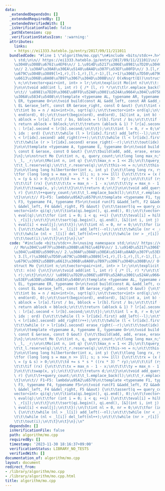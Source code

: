 ```yaml
---
data:
  _extendedDependsOn: []
  _extendedRequiredBy: []
  _extendedVerifiedWith: []
  _isVerificationFailed: false
  _pathExtension: cpp
  _verificationStatusIcon: ':warning:'
  attributes:
    links:
    - https://ei1333.hateblo.jp/entry/2017/09/11/211011
  bundledCode: "#line 1 \"algorithm/mo.cpp\"\n#include <bits/stdc++.h>\nusing namespace\
    \ std;\n\n// https://ei1333.hateblo.jp/entry/2017/09/11/211011\n// Mo\u304C\u4F7F\
    \u3048\u308B\u6761\u4EF6\n// 1.\u914D\u5217\u306E\u8981\u7D20\u304C\u4E0D\u5909\
    \n// 2.\u30AF\u30A8\u30EA\u5148\u8AAD\u307F\u53EF\u80FD\n// 3.[l,r)\u306E\u7D50\
    \u679C\u304B\u3089[l+1,r),[l-1,r),[l,r-1),[l,r+1)\u306E\u7D50\u679C\u3092\u5BB9\
    \u6613\u306B\u8A08\u7B97\u3067\u304D\u308B\n// O(xNsqrt(Q))\nstruct Mo {\n\tint\
    \ n;\n\tvector<pair<int, int> > lr;\n\n\texplicit Mo(int n)\n\t\t: n(n) {\n\t\
    }\n\n\tvoid add(int l, int r) { /* [l, r) */\n\t\tlr.emplace_back(l, r);\n\t}\n\
    \n\t// \u8981\u7D20\u306E\u8FFD\u52A0\u3001\u524A\u9664\u304C\u975E\u53EF\u63DB\
    \u306A\u5834\u5408\n\ttemplate <typename AL, typename AR, typename EL, typename\
    \ ER, typename O>\n\tvoid build(const AL &add_left, const AR &add_right, const\
    \ EL &erase_left, const ER &erase_right, const O &out) {\n\t\tint q = (int)lr.size();\n\
    \t\tint bs = n / min<int>(n, sqrt(q));\n\t\tvector<int> ord(q);\n\t\tiota(begin(ord),\
    \ end(ord), 0);\n\t\tsort(begin(ord), end(ord), [&](int a, int b) {\n\t\t\tint\
    \ ablock = lr[a].first / bs, bblock = lr[b].first / bs;\n\t\t\tif (ablock != bblock)\
    \ return ablock < bblock;\n\t\t\treturn (ablock & 1) ? lr[a].second > lr[b].second\
    \ : lr[a].second < lr[b].second;\n\t\t});\n\t\tint l = 0, r = 0;\n\t\tfor (auto\
    \ idx : ord) {\n\t\t\twhile (l > lr[idx].first) add_left(--l);\n\t\t\twhile (r\
    \ < lr[idx].second) add_right(r++);\n\t\t\twhile (l < lr[idx].first) erase_left(l++);\n\
    \t\t\twhile (r > lr[idx].second) erase_right(--r);\n\t\t\tout(idx);\n\t\t}\n\t\
    }\n\n\ttemplate <typename A, typename E, typename O>\n\tvoid build(const A &add,\
    \ const E &erase, const O &out) {\n\t\tbuild(add, add, erase, erase, out);\n\t\
    }\n};\n\nstruct Mo {\n\tint n, q, query_count;\n\tlong long max_n;\n\tvector<int>\
    \ _l, _r;\n\n\tMo(int n, int q) {\n\t\tmax_n = 1 << 25;\n\t\tquery_count = 0;\n\
    \t\t_l.reserve(q);\n\t\t_r.reserve(q);\n\t\tthis->n = n;\n\t\tthis->q = q;\n\t\
    }\n\n\tlong long hilbertorder(int x, int y) {\n\t\tlong long rx, ry, d = 0;\n\t\
    \tfor (long long s = max_n >> 1ll; s; s >>= 1ll) {\n\t\t\trx = (x & s) > 0, ry\
    \ = (y & s) > 0;\n\t\t\td += s * s * ((rx * 3) ^ ry);\n\t\t\tif (ry) continue;\n\
    \t\t\tif (rx) {\n\t\t\t\tx = max_n - 1 - x;\n\t\t\t\ty = max_n - 1 - y;\n\t\t\t\
    }\n\t\t\tswap(x, y);\n\t\t}\n\t\treturn d;\n\t}\n\n\tvoid add_query(int l, int\
    \ r) {\n\t\t++query_count;\n\t\t_l.emplace_back(l);\n\t\t_r.emplace_back(r);\n\
    \t}\n\n\t// F1~F5: lambda\u95A2\u6570\n\ttemplate <typename F1, typename F2, typename\
    \ F3, typename F4, typename F5>\n\tvoid run(F1 &&add_left, F2 &&add_right, F3\
    \ &&del_left, F4 &&del_right, F5 &&out) {\n\t\tassert(q == query_count);\n\t\t\
    vector<int> qi(q);\n\t\tiota(qi.begin(), qi.end(), 0);\n\t\tvector<long long>\
    \ eval(q);\n\t\tfor (int i = 0; i < q; ++i) {\n\t\t\teval[i] = hilbertorder(_l[i],\
    \ _r[i]);\n\t\t}\n\t\tsort(qi.begin(), qi.end(), [&](int i, int j) {\n\t\t\treturn\
    \ eval[i] < eval[j];\n\t\t});\n\t\tint nl = 0, nr = 0;\n\t\tfor (int &i : qi)\
    \ {\n\t\t\twhile (nl > _l[i]) add_left(--nl);\n\t\t\twhile (nr < _r[i]) add_right(nr++);\n\
    \t\t\twhile (nl < _l[i]) del_left(nl++);\n\t\t\twhile (nr > _r[i]) del_right(--nr);\n\
    \t\t\tout(i);\n\t\t}\n\t}\n};\n"
  code: "#include <bits/stdc++.h>\nusing namespace std;\n\n// https://ei1333.hateblo.jp/entry/2017/09/11/211011\n\
    // Mo\u304C\u4F7F\u3048\u308B\u6761\u4EF6\n// 1.\u914D\u5217\u306E\u8981\u7D20\
    \u304C\u4E0D\u5909\n// 2.\u30AF\u30A8\u30EA\u5148\u8AAD\u307F\u53EF\u80FD\n//\
    \ 3.[l,r)\u306E\u7D50\u679C\u304B\u3089[l+1,r),[l-1,r),[l,r-1),[l,r+1)\u306E\u7D50\
    \u679C\u3092\u5BB9\u6613\u306B\u8A08\u7B97\u3067\u304D\u308B\n// O(xNsqrt(Q))\n\
    struct Mo {\n\tint n;\n\tvector<pair<int, int> > lr;\n\n\texplicit Mo(int n)\n\
    \t\t: n(n) {\n\t}\n\n\tvoid add(int l, int r) { /* [l, r) */\n\t\tlr.emplace_back(l,\
    \ r);\n\t}\n\n\t// \u8981\u7D20\u306E\u8FFD\u52A0\u3001\u524A\u9664\u304C\u975E\
    \u53EF\u63DB\u306A\u5834\u5408\n\ttemplate <typename AL, typename AR, typename\
    \ EL, typename ER, typename O>\n\tvoid build(const AL &add_left, const AR &add_right,\
    \ const EL &erase_left, const ER &erase_right, const O &out) {\n\t\tint q = (int)lr.size();\n\
    \t\tint bs = n / min<int>(n, sqrt(q));\n\t\tvector<int> ord(q);\n\t\tiota(begin(ord),\
    \ end(ord), 0);\n\t\tsort(begin(ord), end(ord), [&](int a, int b) {\n\t\t\tint\
    \ ablock = lr[a].first / bs, bblock = lr[b].first / bs;\n\t\t\tif (ablock != bblock)\
    \ return ablock < bblock;\n\t\t\treturn (ablock & 1) ? lr[a].second > lr[b].second\
    \ : lr[a].second < lr[b].second;\n\t\t});\n\t\tint l = 0, r = 0;\n\t\tfor (auto\
    \ idx : ord) {\n\t\t\twhile (l > lr[idx].first) add_left(--l);\n\t\t\twhile (r\
    \ < lr[idx].second) add_right(r++);\n\t\t\twhile (l < lr[idx].first) erase_left(l++);\n\
    \t\t\twhile (r > lr[idx].second) erase_right(--r);\n\t\t\tout(idx);\n\t\t}\n\t\
    }\n\n\ttemplate <typename A, typename E, typename O>\n\tvoid build(const A &add,\
    \ const E &erase, const O &out) {\n\t\tbuild(add, add, erase, erase, out);\n\t\
    }\n};\n\nstruct Mo {\n\tint n, q, query_count;\n\tlong long max_n;\n\tvector<int>\
    \ _l, _r;\n\n\tMo(int n, int q) {\n\t\tmax_n = 1 << 25;\n\t\tquery_count = 0;\n\
    \t\t_l.reserve(q);\n\t\t_r.reserve(q);\n\t\tthis->n = n;\n\t\tthis->q = q;\n\t\
    }\n\n\tlong long hilbertorder(int x, int y) {\n\t\tlong long rx, ry, d = 0;\n\t\
    \tfor (long long s = max_n >> 1ll; s; s >>= 1ll) {\n\t\t\trx = (x & s) > 0, ry\
    \ = (y & s) > 0;\n\t\t\td += s * s * ((rx * 3) ^ ry);\n\t\t\tif (ry) continue;\n\
    \t\t\tif (rx) {\n\t\t\t\tx = max_n - 1 - x;\n\t\t\t\ty = max_n - 1 - y;\n\t\t\t\
    }\n\t\t\tswap(x, y);\n\t\t}\n\t\treturn d;\n\t}\n\n\tvoid add_query(int l, int\
    \ r) {\n\t\t++query_count;\n\t\t_l.emplace_back(l);\n\t\t_r.emplace_back(r);\n\
    \t}\n\n\t// F1~F5: lambda\u95A2\u6570\n\ttemplate <typename F1, typename F2, typename\
    \ F3, typename F4, typename F5>\n\tvoid run(F1 &&add_left, F2 &&add_right, F3\
    \ &&del_left, F4 &&del_right, F5 &&out) {\n\t\tassert(q == query_count);\n\t\t\
    vector<int> qi(q);\n\t\tiota(qi.begin(), qi.end(), 0);\n\t\tvector<long long>\
    \ eval(q);\n\t\tfor (int i = 0; i < q; ++i) {\n\t\t\teval[i] = hilbertorder(_l[i],\
    \ _r[i]);\n\t\t}\n\t\tsort(qi.begin(), qi.end(), [&](int i, int j) {\n\t\t\treturn\
    \ eval[i] < eval[j];\n\t\t});\n\t\tint nl = 0, nr = 0;\n\t\tfor (int &i : qi)\
    \ {\n\t\t\twhile (nl > _l[i]) add_left(--nl);\n\t\t\twhile (nr < _r[i]) add_right(nr++);\n\
    \t\t\twhile (nl < _l[i]) del_left(nl++);\n\t\t\twhile (nr > _r[i]) del_right(--nr);\n\
    \t\t\tout(i);\n\t\t}\n\t}\n};\n"
  dependsOn: []
  isVerificationFile: false
  path: algorithm/mo.cpp
  requiredBy: []
  timestamp: '2023-11-30 18:16:37+09:00'
  verificationStatus: LIBRARY_NO_TESTS
  verifiedWith: []
documentation_of: algorithm/mo.cpp
layout: document
redirect_from:
- /library/algorithm/mo.cpp
- /library/algorithm/mo.cpp.html
title: algorithm/mo.cpp
---
```


